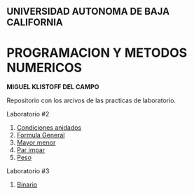 ## UNIVERSIDAD AUTONOMA DE BAJA CALIFORNIA
# PROGRAMACION Y METODOS NUMERICOS 

**MIGUEL KLISTOFF DEL CAMPO**

Repositorio con los arcivos de las practicas de laboratorio.

Laboratorio #2
1. [Condiciones anidados](https://github.com/MIKE9991/Proyecto.Final/blob/main/Lab%20%232%20Condiciones%20anidados%20MIGUEL%20KLISTOFF.cpp)
2. [Formula General](https://github.com/MIKE9991/Proyecto.Final/blob/main/Lab%20%232%20Formula%20general%20MIGUEL%20KLISTOFF.cpp)
3. [Mayor menor](https://github.com/MIKE9991/Proyecto.Final/blob/main/Lab%20%232%20Mayor%20menor%20MIGUEL%20KLISTOFF.cpp)
4. [Par impar](https://github.com/MIKE9991/Proyecto.Final/blob/main/Lab%20%232%20Par%20impar%20MIGUEL%20KLISTOFF.cpp)
5. [Peso](https://github.com/MIKE9991/Proyecto.Final/blob/main/Lab%20%232%20Peso%20MIGUEL%20KLISTOFF.cpp)

Laboratorio #3
1. [Binario](https://github.com/MIKE9991/Proyecto.Final/blob/main/Lab%20%233%20Binario%20MIGUEL%20KLISTOFF.cpp)
